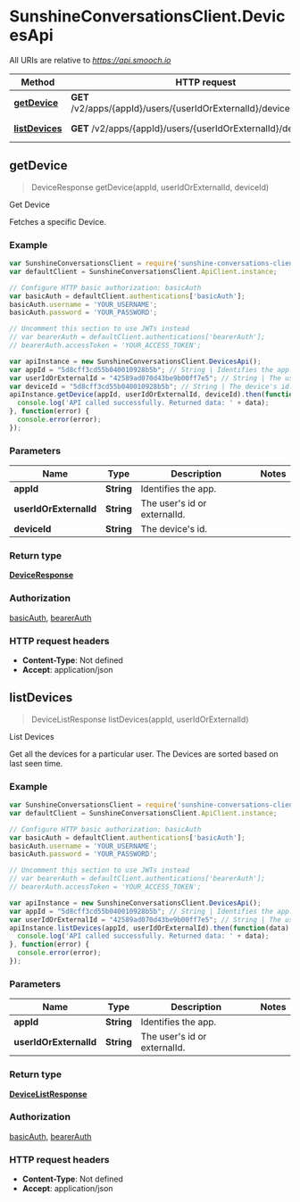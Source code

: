 # SunshineConversationsClient.DevicesApi

All URIs are relative to *https://api.smooch.io*

Method | HTTP request | Description
------------- | ------------- | -------------
[**getDevice**](DevicesApi.md#getDevice) | **GET** /v2/apps/{appId}/users/{userIdOrExternalId}/devices/{deviceId} | Get Device
[**listDevices**](DevicesApi.md#listDevices) | **GET** /v2/apps/{appId}/users/{userIdOrExternalId}/devices | List Devices



## getDevice

> DeviceResponse getDevice(appId, userIdOrExternalId, deviceId)

Get Device

Fetches a specific Device. 

### Example

```javascript
var SunshineConversationsClient = require('sunshine-conversations-client');
var defaultClient = SunshineConversationsClient.ApiClient.instance;

// Configure HTTP basic authorization: basicAuth
var basicAuth = defaultClient.authentications['basicAuth'];
basicAuth.username = 'YOUR_USERNAME';
basicAuth.password = 'YOUR_PASSWORD';

// Uncomment this section to use JWTs instead
// var bearerAuth = defaultClient.authentications['bearerAuth'];
// bearerAuth.accessToken = 'YOUR_ACCESS_TOKEN';

var apiInstance = new SunshineConversationsClient.DevicesApi();
var appId = "5d8cff3cd55b040010928b5b"; // String | Identifies the app.
var userIdOrExternalId = "42589ad070d43be9b00ff7e5"; // String | The user's id or externalId.
var deviceId = "5d8cff3cd55b040010928b5b"; // String | The device's id.
apiInstance.getDevice(appId, userIdOrExternalId, deviceId).then(function(data) {
  console.log('API called successfully. Returned data: ' + data);
}, function(error) {
  console.error(error);
});

```

### Parameters



Name | Type | Description  | Notes
------------- | ------------- | ------------- | -------------
 **appId** | **String**| Identifies the app. | 
 **userIdOrExternalId** | **String**| The user&#39;s id or externalId. | 
 **deviceId** | **String**| The device&#39;s id. | 

### Return type

[**DeviceResponse**](DeviceResponse.md)

### Authorization

[basicAuth](../README.md#basicAuth), [bearerAuth](../README.md#bearerAuth)

### HTTP request headers

- **Content-Type**: Not defined
- **Accept**: application/json


## listDevices

> DeviceListResponse listDevices(appId, userIdOrExternalId)

List Devices

Get all the devices for a particular user. The Devices are sorted based on last seen time. 

### Example

```javascript
var SunshineConversationsClient = require('sunshine-conversations-client');
var defaultClient = SunshineConversationsClient.ApiClient.instance;

// Configure HTTP basic authorization: basicAuth
var basicAuth = defaultClient.authentications['basicAuth'];
basicAuth.username = 'YOUR_USERNAME';
basicAuth.password = 'YOUR_PASSWORD';

// Uncomment this section to use JWTs instead
// var bearerAuth = defaultClient.authentications['bearerAuth'];
// bearerAuth.accessToken = 'YOUR_ACCESS_TOKEN';

var apiInstance = new SunshineConversationsClient.DevicesApi();
var appId = "5d8cff3cd55b040010928b5b"; // String | Identifies the app.
var userIdOrExternalId = "42589ad070d43be9b00ff7e5"; // String | The user's id or externalId.
apiInstance.listDevices(appId, userIdOrExternalId).then(function(data) {
  console.log('API called successfully. Returned data: ' + data);
}, function(error) {
  console.error(error);
});

```

### Parameters



Name | Type | Description  | Notes
------------- | ------------- | ------------- | -------------
 **appId** | **String**| Identifies the app. | 
 **userIdOrExternalId** | **String**| The user&#39;s id or externalId. | 

### Return type

[**DeviceListResponse**](DeviceListResponse.md)

### Authorization

[basicAuth](../README.md#basicAuth), [bearerAuth](../README.md#bearerAuth)

### HTTP request headers

- **Content-Type**: Not defined
- **Accept**: application/json

